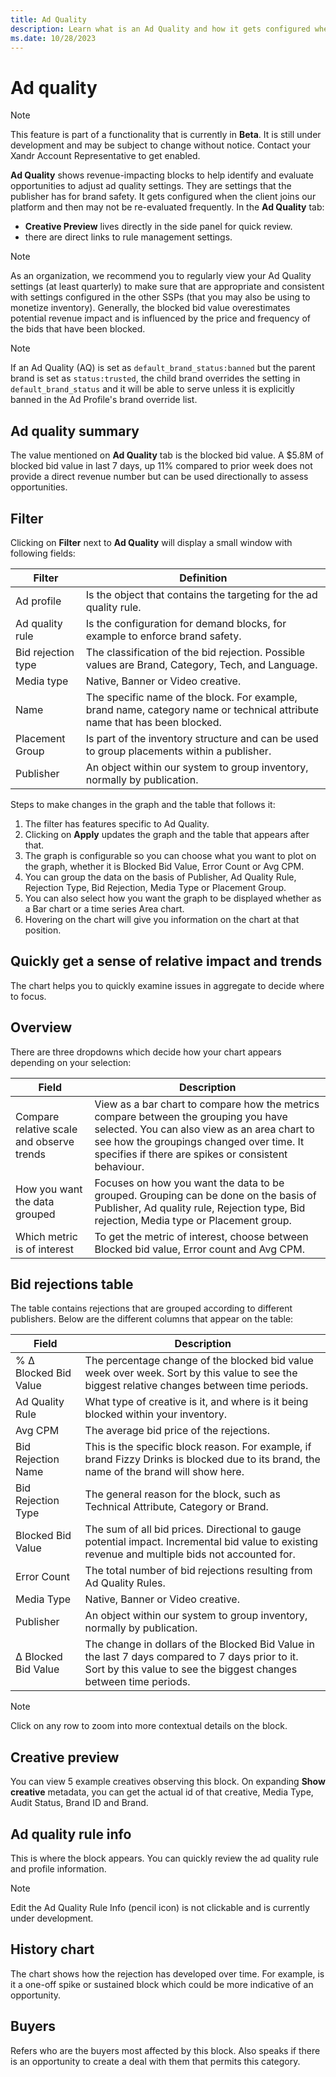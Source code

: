 ```yaml
---
title: Ad Quality
description: Learn what is an Ad Quality and how it gets configured when the client joins our platform. 
ms.date: 10/28/2023
---
```



# Ad quality

> [!NOTE]
> This feature is part of a functionality that is currently in **Beta**. It is still under development and may be subject to change without notice. Contact your Xandr Account Representative to get enabled.

**Ad Quality** shows revenue-impacting
blocks to help identify and evaluate opportunities to adjust ad quality
settings. They are settings that the publisher has for brand safety. It
gets configured when the client joins our platform and then may not be
re-evaluated frequently. In the **Ad Quality** tab:

- **Creative Preview** lives directly
  in the side panel for quick review.
- there are direct links to rule management settings.

> [!NOTE]
> As an organization, we recommend you to regularly view your Ad Quality settings (at least quarterly) to make sure that are appropriate and consistent with settings configured in the other SSPs (that you may also be using to monetize inventory). Generally, the blocked bid value overestimates potential revenue impact and is influenced by the price and frequency of the bids that have been blocked.

> [!NOTE]
> If an Ad Quality (AQ) is set as `default_brand_status:banned` but the parent brand is set as `status:trusted`, the child brand overrides the setting in `default_brand_status` and it will be able to serve unless it is explicitly banned in the Ad Profile's brand override list.

## Ad quality summary

The value mentioned on **Ad Quality** tab
is the blocked bid value. A $5.8M of blocked bid value in last 7 days,
up 11% compared to prior week does not provide a direct revenue number
but can be used directionally to assess opportunities.

## Filter

Clicking on **Filter** next to
**Ad Quality** will display a small window
with following fields:

| Filter | Definition |
|---|---|
| Ad profile | Is the object that contains the targeting for the ad quality rule. |
| Ad quality rule | Is the configuration for demand blocks, for example to enforce brand safety. |
| Bid rejection type | The classification of the bid rejection. Possible values are Brand, Category, Tech, and Language. |
| Media type | Native, Banner or Video creative. |
| Name | The specific name of the block. For example, brand name, category name or technical attribute name that has been blocked. |
| Placement Group | Is part of the inventory structure and can be used to group placements within a publisher. |
| Publisher | An object within our system to group inventory, normally by publication. |

Steps to make changes in the graph and the table that follows it:

1. The filter has features specific to Ad Quality.
1. Clicking on **Apply** updates the
    graph and the table that appears after that.
1. The graph is configurable so you can choose what you want to plot on
    the graph, whether it is Blocked Bid Value, Error Count or Avg CPM.
1. You can group the data on the basis of Publisher, Ad Quality Rule,
    Rejection Type, Bid Rejection, Media Type or Placement Group.
1. You can also select how you want the graph to be displayed whether
    as a Bar chart or a time series Area chart.
1. Hovering on the chart will give you information on the chart at that
    position.

## Quickly get a sense of relative impact and trends

The chart helps you to quickly examine issues in aggregate to decide
where to focus.

## Overview

There are three dropdowns which decide how your chart appears depending
on your selection:

| Field | Description |
|---|---|
| Compare relative scale and observe trends | View as a bar chart to compare how the metrics compare between the grouping you have selected. You can also view as an area chart to see how the groupings changed over time. It specifies if there are spikes or consistent behaviour. |
| How you want the data grouped | Focuses on how you want the data to be grouped. Grouping can be done on the basis of Publisher, Ad quality rule, Rejection type, Bid rejection, Media type or Placement group. |
| Which metric is of interest | To get the metric of interest, choose between Blocked bid value, Error count and Avg CPM. |

## Bid rejections table

The table contains rejections that are grouped according to different
publishers. Below are the different columns that appear on the table:

| Field | Description |
|---|---|
| % Δ Blocked Bid Value | The percentage change of the blocked bid value week over week. Sort by this value to see the biggest relative changes between time periods. |
| Ad Quality Rule | What type of creative is it, and where is it being blocked within your inventory. |
| Avg CPM | The average bid price of the rejections. |
| Bid Rejection Name | This is the specific block reason. For example, if brand Fizzy Drinks is blocked due to its brand, the name of the brand will show here. |
| Bid Rejection Type | The general reason for the block, such as Technical Attribute, Category or Brand. |
| Blocked Bid Value | The sum of all bid prices. Directional to gauge potential impact. Incremental bid value to existing revenue and multiple bids not accounted for. |
| Error Count | The total number of bid rejections resulting from Ad Quality Rules. |
| Media Type | Native, Banner or Video creative. |
| Publisher | An object within our system to group inventory, normally by publication. |
| Δ Blocked Bid Value | The change in dollars of the Blocked Bid Value in the last 7 days compared to 7 days prior to it. Sort by this value to see the biggest changes between time periods. |

> [!NOTE]
> Click on any row to zoom into more contextual details on the block.

## Creative preview

You can view 5 example creatives observing this block. On expanding
**Show creative** metadata, you can get the actual id of that creative,
Media Type, Audit Status, Brand ID and Brand.

## Ad quality rule info

This is where the block appears. You can quickly review the ad quality
rule and profile information.

> [!NOTE]
> Edit the Ad Quality Rule Info (pencil icon) is not clickable and is currently under development.

## History chart

The chart shows how the rejection has developed over time. For example,
is it a one-off spike or sustained block which could be more indicative
of an opportunity.

## Buyers

Refers who are the buyers most affected by this block. Also speaks if
there is an opportunity to create a deal with them that permits this
category.
